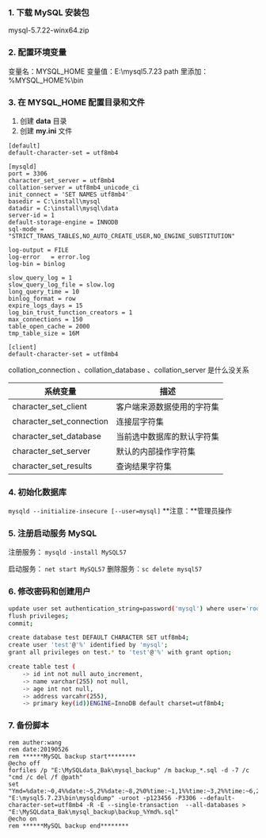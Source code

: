 ### 1. 下载 MySQL 安装包

mysql-5.7.22-winx64.zip

### 2. 配置环境变量

变量名：MYSQL_HOME
变量值：E:\mysql5.7.23
path 里添加：%MYSQL_HOME%\bin

### 3. 在 MYSQL_HOME 配置目录和文件

1. 创建 **data** 目录
2. 创建 **my.ini** 文件

```
[default]
default-character-set = utf8mb4

[mysqld]
port = 3306
character_set_server = utf8mb4
collation-server = utf8mb4_unicode_ci
init_connect = 'SET NAMES utf8mb4'
basedir = C:\install\mysql
datadir = C:\install\mysql\data
server-id = 1
default-storage-engine = INNODB
sql-mode = "STRICT_TRANS_TABLES,NO_AUTO_CREATE_USER,NO_ENGINE_SUBSTITUTION"

log-output = FILE
log-error   = error.log
log-bin = binlog

slow_query_log = 1
slow_query_log_file = slow.log
long_query_time = 10
binlog_format = row
expire_logs_days = 15
log_bin_trust_function_creators = 1
max_connections = 150
table_open_cache = 2000
tmp_table_size = 16M

[client]
default-character-set = utf8mb4
```

collation_connection 、collation_database 、collation_server 是什么没关系

| 系统变量                 | 描述                       |
| ------------------------ | -------------------------- |
| character_set_client     | 客户端来源数据使用的字符集 |
| character_set_connection | 连接层字符集               |
| character_set_database   | 当前选中数据库的默认字符集 |
| character_set_server     | 默认的内部操作字符集       |
| character_set_results    | 查询结果字符集             |

### 4. 初始化数据库

`mysqld --initialize-insecure [--user=mysql]`
**注意：**管理员操作

### 5. 注册启动服务 MySQL

注册服务： `mysqld -install MySQL57`

启动服务： `net start MySQL57`
删除服务：`sc delete mysql57`

### 6. 修改密码和创建用户

```bash
update user set authentication_string=password('mysql') where user='root';
flush privileges;
commit;

create database test DEFAULT CHARACTER SET utf8mb4;
create user 'test'@'%' identified by 'mysql';
grant all privileges on test.* to 'test'@'%' with grant option;

create table test (
    -> id int not null auto_increment,
    -> name varchar(255) not null,
    -> age int not null,
    -> address varcahr(255),
    -> primary key(id))ENGINE=InnoDB default charset=utf8mb4;
```

### 7. 备份脚本

```
rem auther:wang
rem date:20190526
rem ******MySQL backup start********
@echo off
forfiles /p "E:\MySQLdata_Bak\mysql_backup" /m backup_*.sql -d -7 /c "cmd /c del /f @path"
set "Ymd=%date:~0,4%%date:~5,2%%date:~8,2%0%time:~1,1%%time:~3,2%%time:~6,2%"
"E:\mysql5.7.23\bin\mysqldump" -uroot -p123456 -P3306 --default-character-set=utf8mb4 -R -E --single-transaction  --all-databases > "E:\MySQLdata_Bak\mysql_backup\backup_%Ymd%.sql"
@echo on
rem ******MySQL backup end********
```
